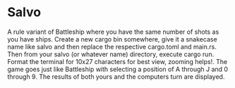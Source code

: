 # Salvo
A rule variant of Battleship where you have the same number of shots as you have ships.
Create a new cargo bin somewhere, give it a snakecase name like salvo and then replace the 
respective cargo.toml and main.rs. Then from your salvo (or whatever name) directory,
execute cargo run.<br> 
Format the terminal for 10x27 characters for best view, zooming helps!.
The game goes just like Battleship with selecting a position of A through J and 0 through 9.
The results of both yours and the computers turn are displayed.
